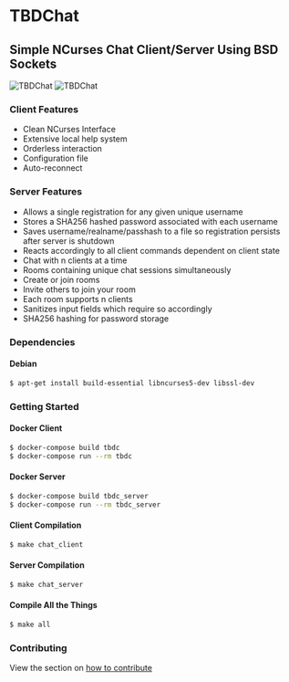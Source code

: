 # TBDChat

## Simple NCurses Chat Client/Server Using BSD Sockets

![TBDChat][TBDChat1]
![TBDChat][TBDChat2]

[TBDChat1]: http://i.imgur.com/lGuTIT2.jpg
[TBDChat2]: http://i.imgur.com/2QfQJIA.jpg

### Client Features

- Clean NCurses Interface
- Extensive local help system
- Orderless interaction
- Configuration file
- Auto-reconnect

### Server Features

- Allows a single registration for any given unique username
- Stores a SHA256 hashed password associated with each username
- Saves username/realname/passhash to a file so registration persists after server is shutdown
- Reacts accordingly to all client commands dependent on client state
- Chat with n clients at a time
- Rooms containing unique chat sessions simultaneously
- Create or join rooms
- Invite others to join your room
- Each room supports n clients
- Sanitizes input fields which require so accordingly
- SHA256 hashing for password storage

### Dependencies

#### Debian
```sh
$ apt-get install build-essential libncurses5-dev libssl-dev
```

### Getting Started

#### Docker Client
```sh
$ docker-compose build tbdc
$ docker-compose run --rm tbdc
```

#### Docker Server
```sh
$ docker-compose build tbdc_server
$ docker-compose run --rm tbdc_server
```

#### Client Compilation
```sh
$ make chat_client
```

#### Server Compilation
```sh
$ make chat_server
```

#### Compile All the Things
```sh
$ make all
```

### Contributing
View the section on [how to contribute](./CONTRIBUTING.md)
